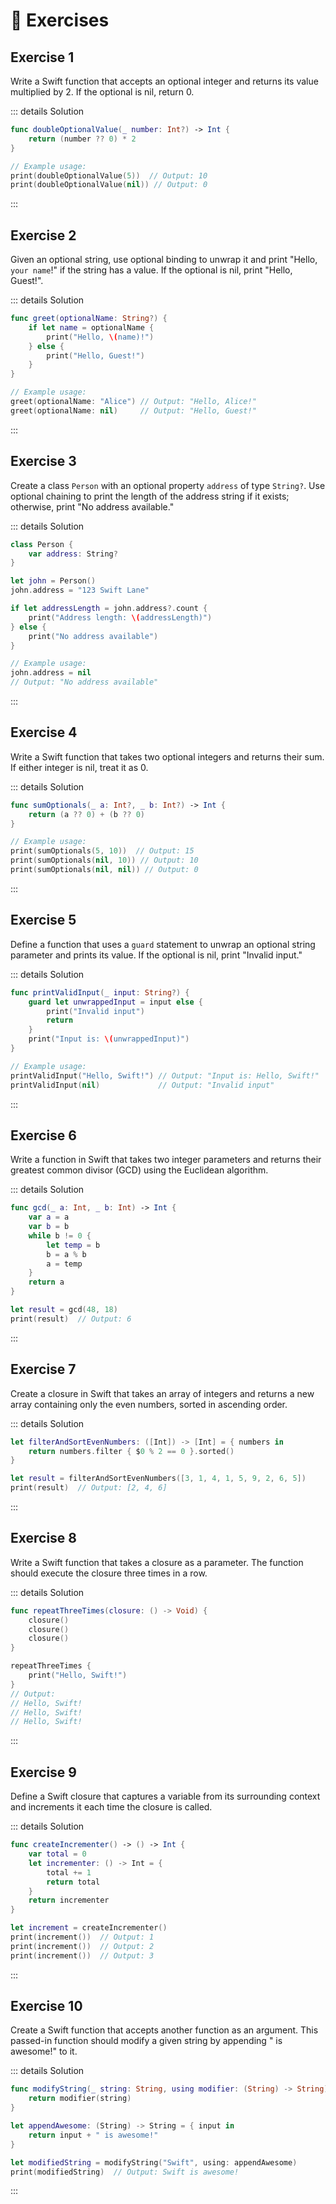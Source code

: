 # 🤯 Exercises

## Exercise 1

Write a Swift function that accepts an optional integer and returns its value multiplied by 2. If the optional is nil, return 0.

::: details Solution

```swift
func doubleOptionalValue(_ number: Int?) -> Int {
    return (number ?? 0) * 2
}

// Example usage:
print(doubleOptionalValue(5))  // Output: 10
print(doubleOptionalValue(nil)) // Output: 0
```

:::

## Exercise 2

Given an optional string, use optional binding to unwrap it and print "Hello, `your name`!" if the string has a value. If the optional is nil, print "Hello, Guest!".

::: details Solution

```swift
func greet(optionalName: String?) {
    if let name = optionalName {
        print("Hello, \(name)!")
    } else {
        print("Hello, Guest!")
    }
}

// Example usage:
greet(optionalName: "Alice") // Output: "Hello, Alice!"
greet(optionalName: nil)     // Output: "Hello, Guest!"
```

:::

## Exercise 3

Create a class `Person` with an optional property `address` of type `String?`. Use optional chaining to print the length of the address string if it exists; otherwise, print "No address available."

::: details Solution

```swift
class Person {
    var address: String?
}

let john = Person()
john.address = "123 Swift Lane"

if let addressLength = john.address?.count {
    print("Address length: \(addressLength)")
} else {
    print("No address available")
}

// Example usage:
john.address = nil
// Output: "No address available"
```

:::

## Exercise 4

Write a Swift function that takes two optional integers and returns their sum. If either integer is nil, treat it as 0.

::: details Solution

```swift
func sumOptionals(_ a: Int?, _ b: Int?) -> Int {
    return (a ?? 0) + (b ?? 0)
}

// Example usage:
print(sumOptionals(5, 10))  // Output: 15
print(sumOptionals(nil, 10)) // Output: 10
print(sumOptionals(nil, nil)) // Output: 0
```

:::

## Exercise 5

Define a function that uses a `guard` statement to unwrap an optional string parameter and prints its value. If the optional is nil, print "Invalid input."

::: details Solution

```swift
func printValidInput(_ input: String?) {
    guard let unwrappedInput = input else {
        print("Invalid input")
        return
    }
    print("Input is: \(unwrappedInput)")
}

// Example usage:
printValidInput("Hello, Swift!") // Output: "Input is: Hello, Swift!"
printValidInput(nil)             // Output: "Invalid input"
```

:::

## Exercise 6

Write a function in Swift that takes two integer parameters and returns their greatest common divisor (GCD) using the Euclidean algorithm.

::: details Solution

```swift
func gcd(_ a: Int, _ b: Int) -> Int {
    var a = a
    var b = b
    while b != 0 {
        let temp = b
        b = a % b
        a = temp
    }
    return a
}

let result = gcd(48, 18)
print(result)  // Output: 6
```

:::

## Exercise 7

Create a closure in Swift that takes an array of integers and returns a new array containing only the even numbers, sorted in ascending order.

::: details Solution

```swift
let filterAndSortEvenNumbers: ([Int]) -> [Int] = { numbers in
    return numbers.filter { $0 % 2 == 0 }.sorted()
}

let result = filterAndSortEvenNumbers([3, 1, 4, 1, 5, 9, 2, 6, 5])
print(result)  // Output: [2, 4, 6]
```

:::

## Exercise 8

Write a Swift function that takes a closure as a parameter. The function should execute the closure three times in a row.

::: details Solution

```swift
func repeatThreeTimes(closure: () -> Void) {
    closure()
    closure()
    closure()
}

repeatThreeTimes {
    print("Hello, Swift!")
}
// Output:
// Hello, Swift!
// Hello, Swift!
// Hello, Swift!
   ```

:::

## Exercise 9

Define a Swift closure that captures a variable from its surrounding context and increments it each time the closure is called.

::: details Solution

```swift
func createIncrementer() -> () -> Int {
    var total = 0
    let incrementer: () -> Int = {
        total += 1
        return total
    }
    return incrementer
}

let increment = createIncrementer()
print(increment())  // Output: 1
print(increment())  // Output: 2
print(increment())  // Output: 3
   ```

:::

## Exercise 10

Create a Swift function that accepts another function as an argument. This passed-in function should modify a given string by appending " is awesome!" to it.

::: details Solution

```swift
func modifyString(_ string: String, using modifier: (String) -> String) -> String {
    return modifier(string)
}

let appendAwesome: (String) -> String = { input in
    return input + " is awesome!"
}

let modifiedString = modifyString("Swift", using: appendAwesome)
print(modifiedString)  // Output: Swift is awesome!
```

:::
